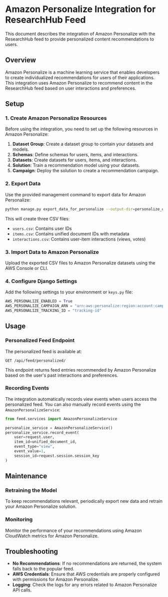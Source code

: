 # Amazon Personalize Integration for ResearchHub Feed

This document describes the integration of Amazon Personalize with the ResearchHub feed to provide personalized content recommendations to users.

## Overview

Amazon Personalize is a machine learning service that enables developers to create individualized recommendations for users of their applications. This integration uses Amazon Personalize to recommend content in the ResearchHub feed based on user interactions and preferences.

## Setup

### 1. Create Amazon Personalize Resources

Before using the integration, you need to set up the following resources in Amazon Personalize:

1. **Dataset Group**: Create a dataset group to contain your datasets and models.
2. **Schemas**: Define schemas for users, items, and interactions.
3. **Datasets**: Create datasets for users, items, and interactions.
4. **Solution**: Train a recommendation model using your datasets.
5. **Campaign**: Deploy the solution to create a recommendation campaign.

### 2. Export Data

Use the provided management command to export data for Amazon Personalize:

```bash
python manage.py export_data_for_personalize --output-dir=personalize_data
```

This will create three CSV files:
- `users.csv`: Contains user IDs
- `items.csv`: Contains unified document IDs with metadata
- `interactions.csv`: Contains user-item interactions (views, votes)

### 3. Import Data to Amazon Personalize

Upload the exported CSV files to Amazon Personalize datasets using the AWS Console or CLI.

### 4. Configure Django Settings

Add the following settings to your environment or `keys.py` file:

```python
AWS_PERSONALIZE_ENABLED = True
AWS_PERSONALIZE_CAMPAIGN_ARN = "arn:aws:personalize:region:account:campaign/campaign-name"
AWS_PERSONALIZE_TRACKING_ID = "tracking-id"
```

## Usage

### Personalized Feed Endpoint

The personalized feed is available at:

```
GET /api/feed/personalized/
```

This endpoint returns feed entries recommended by Amazon Personalize based on the user's past interactions and preferences.

### Recording Events

The integration automatically records view events when users access the personalized feed. You can also manually record events using the `AmazonPersonalizeService`:

```python
from feed.services import AmazonPersonalizeService

personalize_service = AmazonPersonalizeService()
personalize_service.record_event(
    user=request.user,
    item_id=unified_document_id,
    event_type="view",
    event_value=1,
    session_id=request.session.session_key
)
```

## Maintenance

### Retraining the Model

To keep recommendations relevant, periodically export new data and retrain your Amazon Personalize solution.

### Monitoring

Monitor the performance of your recommendations using Amazon CloudWatch metrics for Amazon Personalize.

## Troubleshooting

- **No Recommendations**: If no recommendations are returned, the system falls back to the popular feed.
- **AWS Credentials**: Ensure that AWS credentials are properly configured with permissions for Amazon Personalize.
- **Logging**: Check the logs for any errors related to Amazon Personalize API calls.
